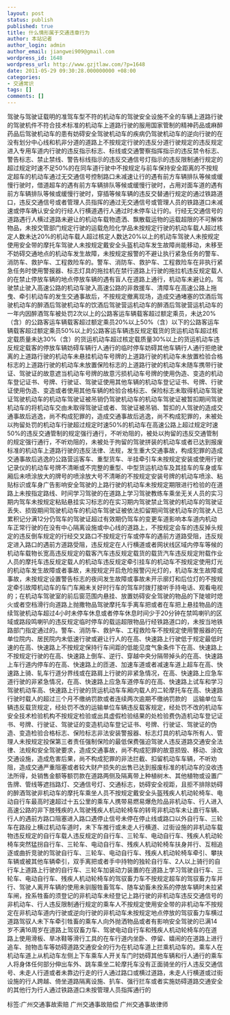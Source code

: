 ```yaml
---
layout: post
status: publish
published: true
title: 什么情形属于交通违章行为
author: 本站记者
author_login: admin
author_email: jiangwei909@gmail.com
wordpress_id: 1648
wordpress_url: http://www.gzjtlaw.com/?p=1648
date: 2011-05-29 09:30:28.000000000 +08:00
categories:
- 交通常识
tags: []
comments: []
---
```

驾驶与驾驶证载明的准驾车型不符的机动车的驾驶安全设施不全的车辆上道路行驶的驾驶机件不符合技术标准的机动车上道路行驶的服用国家管制的精神药品或麻醉药品后驾驶机动车的患有妨碍安全驾驶机动车的疾病仍驾驶机动车的逆向行驶的在没有划分中心线和机非分道的道路上不按规定行驶的违反分道行驶规定的违反规定进入专用车道内行驶的违反指示标志、标线或交通警察指挥指示的违反禁令标志、警告标志、禁止禁线、警告标线指示的违反交通信号灯指示的违反限制通行规定的超过规定时速不足50%的在同车道行驶中不按规定与前车保持安全距离的不按规定超车的机动车通过无交通信号控制路口未减速让行的遇有前方车辆排队等候或缓慢行驶时，借道超车的遇有前方车辆排队等候或缓慢行驶时，占用对面车道的遇有前方车辆排队等候或缓慢行驶时，穿插等候车辆的违反交替通行规定的通过铁路道口，违反交通信号或者管理人员指挥的通过无交通信号或管理人员的铁路道口未减速或停车确认安全的行经人行横道遇行人通过时未停车让行的。行经无交通信号的道路遇行人横过道路未避让的机动车载物遗洒、飘散载运物的运载超限的不可解体物品，未按交管部门规定行驶的运载危险化学品未按规定行驶的机动车载人超过核定人数未达20%的机动车载人超过核定人数达20%以上的机动车驾驶人未按规定使用安全带的摩托车驾驶人未按规定戴安全头盔机动车发生故障尚能移动，未移至不妨碍交通地点的机动车发生故障，未按规定报警的不避让执行紧急任务的警车、消防车、救护车、工程救险车的。警车、消防车、救护车、工程救险车在非执行紧急任务时使用警报器、标志灯具的拖拉机在禁行道路上行驶的拖拉机违反规定载人的在禁止停放车辆的地点停放车辆的遇有盲人在道路上通行，机动车未避让的。驾驶禁止驶入高速公路的机动车驶入高速公路的非救援车、清障车在高速公路上拖曳、牵引机动车的发生交通事故后，不按规定撤离现场，造成交通堵塞的饮酒后驾驶机动车的醉酒后驾驶机动车的饮酒后驾驶营运机动车的醉酒后驾驶营运机动车的一年内因醉酒驾车被处罚2次以上的公路客运车辆载客超过额定乘员，未达20%（含）的公路客运车辆载客超过额定乘员20%以上50%（含）以下的公路客运车辆载客超过额定乘员50%以上的公路客运车辆违反规定载货的货运机动车超过核定载质量未达30%（含）的货运机动车超过核定载质量30%以上的货运机动车违反规定载客的停放车辆妨碍车辆行人通行的临时停车妨碍其他车辆行人通行拒绝驶离的上道路行驶的机动车未悬挂机动车号牌的上道路行驶的机动车未放置检验合格标志的上道路行驶的机动车未放置保险标志的上道路行驶的机动车未随车携带行驶证、驾驶证的故意遮当机动车号牌的故意污损机动车号牌的使用伪造、变造的机动车登记证书、号牌、行驶证、驾驶证使用其他车辆的机动车登记证书、号牌、行驶证使用伪造、变造或者使用其他车辆的检验合格标志、保险标志未取得机动车驾驶证驾驶机动车的机动车驾驶证被吊销仍驾驶机动车的机动车驾驶证被暂扣期间驾驶机动车的将机动车交由未取得驾驶证或者、驾驶证被吊销、暂扣的人驾驶的造成交通事故后逃逸，尚不构成犯罪的，造成交通事故后逃逸，尚不构成犯罪的，未被处以拘留处罚的机动车行驶超过规定时速50%的机动车在高速公路上超过规定时速50%的违反交通管制的规定强行通行，不听劝阻的，被处以拘留的违反交通管制的规定强行通行，不听劝阻的，未被处于拘留的驾驶拼装的机动车或者已达到报废标准的机动车上道路行驶的违反法律、法规，发生重大交通事故，构成犯罪的造成交通事故后逃逸的公路营运客车、重型货车、半挂牵引车未按规定安装或使用行驶记录仪的机动车号牌不清晰或不完整的重型、中型货运机动车及其挂车的车身或车厢后未喷涂放大的牌号的喷涂放大号不清晰的不按规定安装号牌的机动车喷涂、粘贴标识或车身广告影响安全驾驶的上路行驶的机动车未按规定期限进行检验的在道路上未按指定路线、时间学习驾驶的在道路上学习驾驶教练车乘坐无关人员的实习期内驾车未按规定粘贴悬挂实习标志的在实习期内驾驶禁止驾驶的机动车的驾驶证丢失、损毁期间驾驶机动车的机动车驾驶证被依法扣留期间驾驶机动车的驾驶人已累积记分满12分仍驾车的驾驶证超过有效期仍驾车的变更车道影响本车道内机动车正常行驶的在没有中心隔离设施或中心线的道路上，不按规定会车的违反掉头规定的违反倒车规定的行经交叉路口不按规定行车或停车的遇前方道路受阻，违反规定进入路口的遇前方道路受阻，违反规定在人行横道或者网状线区域内停车等候的机动车载物长宽高违反规定的载客汽车违反规定载货的载货汽车违反规定附载作业人员的摩托车违反规定载人的机动车违反规定牵引挂车的机动车不按规定使用灯光的机动车发生故障或者事故，未按规定开启危险报警闪光灯的，机动车发生故障或事故，未按规定设置警告标志的夜间发生故障或事故未开示廓灯和后位灯的不按规定牵引故障机动车的车门车厢未关好时行车的驾车时拨打接听手持电话、观看电视的；在机动车驾驶室的前后窗范围内悬挂、放置妨碍安全驾驶的物品的下陡坡时熄火或者空档滑行向道路上抛撒物品驾驶摩托车手离车把或者在车把上悬挂物品的连续驾驶机动车超过4小时未停车休息或者停车休息时间少于20分钟在禁鸣喇叭的区域或路段鸣喇叭的违反规定临时停车的载运超限物品行经铁路道口的，未按当地铁路部门指定通过的。警车、消防车、救护车、工程救险车不按规定使用警报器的在单位院内、居民院内未低速行驶或避让行人的在高、快速路上行驶低于规定最低时速的在高、快速路上不按规定保持行车间距的低能见度气象条件下在高、快速路上不按规定行驶的在高、快速路上倒车、逆行、穿越中央分隔带掉头的在高、快速路上车行道内停车的在高、快速路上的匝道、加速车道或者减速车道上超车在高、快速路上骑、轧车行道分界线或在路肩上行驶的非紧急情况，在高、快速路上应急车道行驶的非紧急情况，在高、快速路上应急车道停车的在高、快速路上试车和学习驾驶机动车高、快速路上行驶的货运机动车车厢内载人的二轮摩托车在高、快速路行驶时载人的超过三个月不缴纳罚款或者连续两次逾期不缴纳罚款的　运输单位车辆违反载货规定，经处罚不改的运输单位车辆违反载客规定，经处罚不改的机动车安全技术检验机构不按规定检验或出具虚假检验结果的处检验费伪造机动车登记证书、号牌、行驶证、驾驶证的变造机动车登记证书、号牌、行驶证、驾驶证的伪造、变造检验合格标志、保险标志非法安装警报器、标志灯具的机动车所有人、管理人未按规定投保第三者责任强制保险的最低保费强迫驾驶人违反道路交通安全法律、法规和安全驾驶要求，造成交通事故，尚不构成犯罪的故意损毁、移动、涂改交通设施，造成危害后果，尚不构成犯罪的非法拦截、扣留机动车车辆，不听劝阻，造成交通严重阻塞或者较大财产损失的出售已达到报废标准的机动车的没收违法所得，处销售金额等额罚款在道路两侧及隔离带上种植树木、其他植物或设置广告牌、管线等遮挡路灯、交通信号灯、交通标志，妨碍安全视距，且拒不排除妨碍的醉酒驾驶非机动车的摩托车乘坐人员不按规定戴安全头盔残疾人机动轮椅车、电动自行车最高时速超过十五公里的乘车人携带易燃易爆危险品非机动车、行人进入高速公路的非下肢残疾的人驾驶残疾人机动轮椅车的转弯非机动车未让直行车辆、行人的遇前方路口阻塞进入路口遇停止信号未停在停止线或路口以外自行车、三轮车在路段上横过机动车道时，未下车推行或未走人行横道、过街设施的非机动车载物违反规定的自行车载人违反规定的自行车、三轮车、电动自行车、残疾人机动轮椅车突然猛拐自行车、三轮车、电动自行车、残疾人机动轮椅车扶身并行、互相追逐或曲折竞驶的驾驶自行车、三轮车、电动自行车、残疾人机动轮椅车牵引、攀扶车辆或被其他车辆牵引，双手离把或者手中持物的独轮自行车、2人以上骑行的自行车上道路上行驶的自行车、三轮车加装动力装置的在道路上学习驾驶自行车、三轮车、电动自行车、残疾人机动轮椅车的驾驭畜力车不按规定超车的驾驭畜力车并行、驾驶人离开车辆的使用未驯服牲畜驾车、随车幼畜未拴系的停放车辆时未拉紧车闸，拴系牲畜的须登记的非机动车未经登记上路行驶的非机动车违反交通信号的非机动车、行人违反限制通行规定的乘车人不按规定使用安全带的非机动车不按规定在非机动车道内行驶或逆向行驶的非机动车未按规定地点停放的驾驭畜力车横过道路驾驭人未下车牵引牲畜的乘车人向外抛洒物品或者有影响安全驾驶的已满14岁不满16周岁在道路上驾驭畜力车、驾驶电动自行车和残疾人机动轮椅车的在道路上使用滑板、旱冰鞋等滑行工具的在车行道内坐卧、停留、嬉闹的在道路上进行追车、抛物击车等妨碍道路交通安全的行为在机动车道上拦乘机动车的。乘车人在机动车道上从机动车左侧上下车乘车人开关车门时妨碍其他车辆和行人通行的乘车人将身体任何部分伸出车外、跳车乘坐二轮摩托车没有正面骑坐的行人违反交通信号、未走人行道或者未靠边行走的行人通过路口或横过道路，未走人行横道或过街设施的行人跨越、倚坐道路隔离设施、扒车、强行拦车或者实施妨碍道路交通安全的其他行为行人通过铁路道口未按管理人员指挥通行的标签:广州交通事故索赔 广州交通事故赔偿 广州交通事故律师
